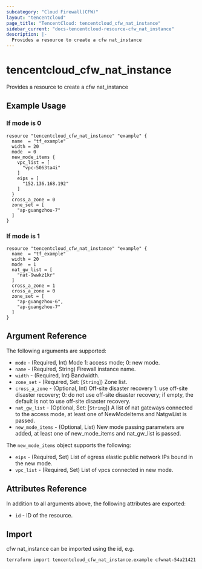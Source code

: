 ```yaml
---
subcategory: "Cloud Firewall(CFW)"
layout: "tencentcloud"
page_title: "TencentCloud: tencentcloud_cfw_nat_instance"
sidebar_current: "docs-tencentcloud-resource-cfw_nat_instance"
description: |-
  Provides a resource to create a cfw nat_instance
---
```


# tencentcloud_cfw_nat_instance

Provides a resource to create a cfw nat_instance

## Example Usage

### If mode is 0

```hcl
resource "tencentcloud_cfw_nat_instance" "example" {
  name  = "tf_example"
  width = 20
  mode  = 0
  new_mode_items {
    vpc_list = [
      "vpc-5063ta4i"
    ]
    eips = [
      "152.136.168.192"
    ]
  }
  cross_a_zone = 0
  zone_set = [
    "ap-guangzhou-7"
  ]
}
```

### If mode is 1

```hcl
resource "tencentcloud_cfw_nat_instance" "example" {
  name  = "tf_example"
  width = 20
  mode  = 1
  nat_gw_list = [
    "nat-9wwkz1kr"
  ]
  cross_a_zone = 1
  cross_a_zone = 0
  zone_set = [
    "ap-guangzhou-6",
    "ap-guangzhou-7"
  ]
}
```

## Argument Reference

The following arguments are supported:

* `mode` - (Required, Int) Mode 1: access mode; 0: new mode.
* `name` - (Required, String) Firewall instance name.
* `width` - (Required, Int) Bandwidth.
* `zone_set` - (Required, Set: [`String`]) Zone list.
* `cross_a_zone` - (Optional, Int) Off-site disaster recovery 1: use off-site disaster recovery; 0: do not use off-site disaster recovery; if empty, the default is not to use off-site disaster recovery.
* `nat_gw_list` - (Optional, Set: [`String`]) A list of nat gateways connected to the access mode, at least one of NewModeItems and NatgwList is passed.
* `new_mode_items` - (Optional, List) New mode passing parameters are added, at least one of new_mode_items and nat_gw_list is passed.

The `new_mode_items` object supports the following:

* `eips` - (Required, Set) List of egress elastic public network IPs bound in the new mode.
* `vpc_list` - (Required, Set) List of vpcs connected in new mode.

## Attributes Reference

In addition to all arguments above, the following attributes are exported:

* `id` - ID of the resource.




## Import

cfw nat_instance can be imported using the id, e.g.

```
terraform import tencentcloud_cfw_nat_instance.example cfwnat-54a21421
```

